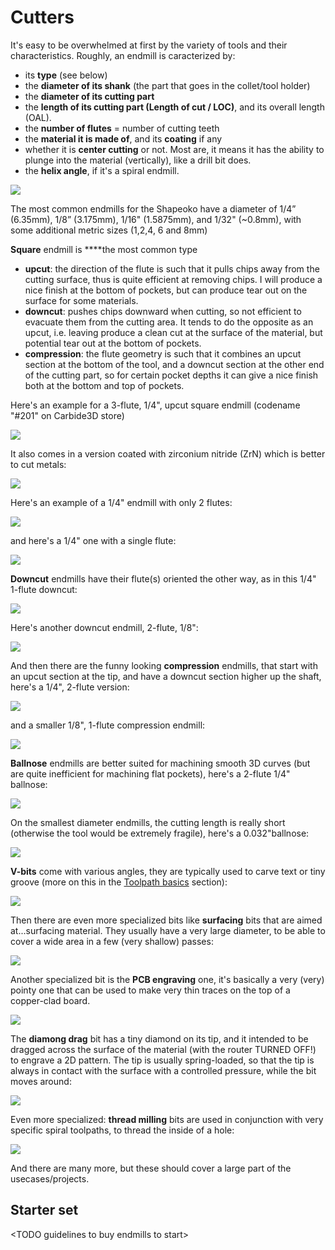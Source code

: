 # Cutters

It's easy to be overwhelmed at first by the variety of tools and their characteristics. Roughly, an endmill is caracterized by:

* its **type** \(see below\)
* the **diameter of its shank** \(the part that goes in the collet/tool holder\)
* the **diameter of its cutting part**
* the **length of its cutting part \(**Length of cut / LOC**\)**, and its overall length \(OAL\).
* the **number of flutes** = number of cutting teeth
* the **material it is made of**, and its **coating** if any
* whether it is **center cutting** or not. Most are, it means it has the ability to plunge into the material \(vertically\), like a drill bit does.
* the **helix angle**, if it's a spiral endmill.

![](../.gitbook/assets/endmill_anatomy.png)

The most common endmills for the Shapeoko have a diameter of 1/4” \(6.35mm\), 1/8” \(3.175mm\), 1/16" \(1.5875mm\), and 1/32" \(~0.8mm\), with some additional metric sizes \(1,2,4, 6 and 8mm\)

**Square** endmill is ****the most common type

* **upcut**: the direction of the flute is such that it pulls chips away from the cutting surface, thus is quite efficient at removing chips. I will produce a nice finish at the bottom of pockets, but can produce tear out on the surface for some materials.
* **downcut**: pushes chips downward when cutting, so not efficient to evacuate them from the cutting area. It tends to do the opposite as an upcut, i.e. leaving produce a clean cut at the surface of the material, but potential tear out at the bottom of pockets.
* **compression**: the flute geometry is such that it combines an upcut section at the bottom of the tool, and a downcut section at the other end of the cutting part, so for certain pocket depths it can give a nice finish both at the bottom and top of pockets.

Here's an example for a 3-flute, 1/4", upcut square endmill \(codename "\#201" on Carbide3D store\)

![](../.gitbook/assets/tools_3flute_025inch.png)

It also comes in a version coated with zirconium nitride \(ZrN\) which is better to cut metals:

![](../.gitbook/assets/tools_3flute_025inch_zrn_coated.png)

Here's an example of a 1/4" endmill with only 2 flutes:

![](../.gitbook/assets/tools_2flute_square_025inch.png)

and here's a 1/4" one with a single flute:

![](../.gitbook/assets/tools_1flute_025inch.png)

**Downcut** endmills have their flute\(s\) oriented the other way, as in this 1/4" 1-flute downcut:

![](../.gitbook/assets/tools_1flute_downcut_025inch.png)

Here's another downcut endmill, 2-flute, 1/8":

![](../.gitbook/assets/tools_2flute_downcut_0125inch.png)

And then there are the funny looking **compression** endmills, that start with an upcut section at the tip, and have a downcut section higher up the shaft, here's a 1/4", 2-flute version:

![](../.gitbook/assets/tools_2flute_compression_025inch.png)

and a smaller 1/8", 1-flute compression endmill:

![](../.gitbook/assets/tools_1flute_compression_0125inch.png)

**Ballnose** endmills are better suited for machining smooth 3D curves \(but are quite inefficient for machining flat pockets\), here's a 2-flute 1/4" ballnose:

![](../.gitbook/assets/tools_2flute_ballnose_025inch.png)

On the smallest diameter endmills, the cutting length is really short \(otherwise the tool would be extremely fragile\), here's a 0.032"ballnose:

![](../.gitbook/assets/tools_2flute_0032inch.png)

**V-bits** come with various angles, they are typically used to carve text or tiny groove \(more on this in the [Toolpath basics](toolpath-basics.md) section\):

![](../.gitbook/assets/tools_vbits.png)

Then there are even more specialized bits like **surfacing** bits that are aimed at...surfacing material. They usually have a very large diameter, to be able to cover a wide area in a few \(very shallow\) passes:

![](../.gitbook/assets/tools_surfacing_bit.png)

Another specialized bit is the **PCB engraving** one, it's basically a very \(very\) pointy one that can be used to make very thin traces on the top of a copper-clad board.

![](../.gitbook/assets/tools_pcb_engraving_bit.png)

The **diamong drag** bit has a tiny diamond on its tip, and it intended to be dragged across the surface of the material \(with the router TURNED OFF!\) to engrave a 2D pattern. The tip is usually spring-loaded, so that the tip is always in contact with the surface with a controlled pressure, while the bit moves around:

![](../.gitbook/assets/tools_diamond_drag_bit.png)

Even more specialized: **thread milling** bits are used in conjunction with very specific spiral toolpaths, to thread the inside of a hole:

![](../.gitbook/assets/tools_thread_milling.png)

And there are many more, but these should cover a large part of the usecases/projects.

## Starter set

&lt;TODO guidelines to buy endmills to start&gt;



